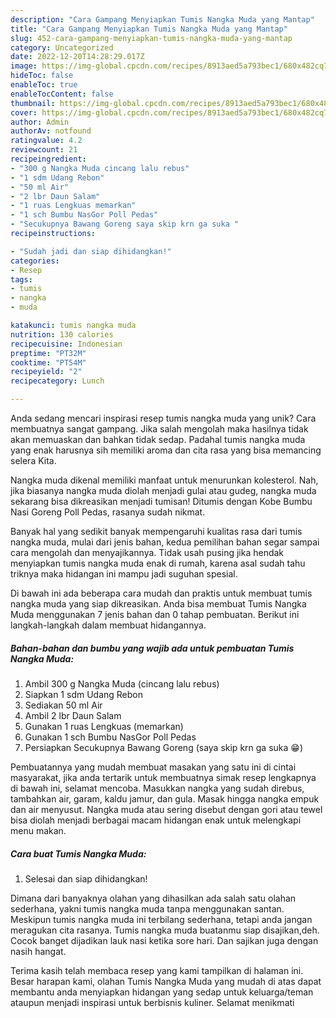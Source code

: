 ```yaml
---
description: "Cara Gampang Menyiapkan Tumis Nangka Muda yang Mantap"
title: "Cara Gampang Menyiapkan Tumis Nangka Muda yang Mantap"
slug: 452-cara-gampang-menyiapkan-tumis-nangka-muda-yang-mantap
category: Uncategorized
date: 2022-12-20T14:28:29.017Z
image: https://img-global.cpcdn.com/recipes/8913aed5a793bec1/680x482cq70/tumis-nangka-muda-foto-resep-utama.jpg
hideToc: false
enableToc: true
enableTocContent: false
thumbnail: https://img-global.cpcdn.com/recipes/8913aed5a793bec1/680x482cq70/tumis-nangka-muda-foto-resep-utama.jpg
cover: https://img-global.cpcdn.com/recipes/8913aed5a793bec1/680x482cq70/tumis-nangka-muda-foto-resep-utama.jpg
author: Admin
authorAv: notfound
ratingvalue: 4.2
reviewcount: 21
recipeingredient:
- "300 g Nangka Muda cincang lalu rebus"
- "1 sdm Udang Rebon"
- "50 ml Air"
- "2 lbr Daun Salam"
- "1 ruas Lengkuas memarkan"
- "1 sch Bumbu NasGor Poll Pedas"
- "Secukupnya Bawang Goreng saya skip krn ga suka "
recipeinstructions:

- "Sudah jadi dan siap dihidangkan!"
categories:
- Resep
tags:
- tumis
- nangka
- muda

katakunci: tumis nangka muda 
nutrition: 130 calories
recipecuisine: Indonesian
preptime: "PT32M"
cooktime: "PT54M"
recipeyield: "2"
recipecategory: Lunch

---
```





Anda sedang mencari inspirasi resep tumis nangka muda yang unik? Cara membuatnya sangat gampang. Jika salah mengolah maka hasilnya tidak akan memuaskan dan bahkan tidak sedap. Padahal tumis nangka muda yang enak harusnya sih memiliki aroma dan cita rasa yang bisa memancing selera Kita.





Nangka muda dikenal memiliki manfaat untuk menurunkan kolesterol. Nah, jika biasanya nangka muda diolah menjadi gulai atau gudeg, nangka muda sekarang bisa dikreasikan menjadi tumisan! Ditumis dengan Kobe Bumbu Nasi Goreng Poll Pedas, rasanya sudah nikmat.

Banyak hal yang sedikit banyak mempengaruhi kualitas rasa dari tumis nangka muda, mulai dari jenis bahan, kedua pemilihan bahan segar sampai cara mengolah dan menyajikannya. Tidak usah pusing jika hendak menyiapkan tumis nangka muda enak di rumah, karena asal sudah tahu triknya maka hidangan ini mampu jadi suguhan spesial.






Di bawah ini ada beberapa cara mudah dan praktis untuk membuat tumis nangka muda yang siap dikreasikan. Anda bisa membuat Tumis Nangka Muda menggunakan 7 jenis bahan dan 0 tahap pembuatan. Berikut ini langkah-langkah dalam membuat hidangannya.

<!--inarticleads1-->

##### Bahan-bahan dan bumbu yang wajib ada untuk pembuatan Tumis Nangka Muda:

1. Ambil 300 g Nangka Muda (cincang lalu rebus)
1. Siapkan 1 sdm Udang Rebon
1. Sediakan 50 ml Air
1. Ambil 2 lbr Daun Salam
1. Gunakan 1 ruas Lengkuas (memarkan)
1. Gunakan 1 sch Bumbu NasGor Poll Pedas
1. Persiapkan Secukupnya Bawang Goreng (saya skip krn ga suka 😁)


Pembuatannya yang mudah membuat masakan yang satu ini di cintai masyarakat, jika anda tertarik untuk membuatnya simak resep lengkapnya di bawah ini, selamat mencoba. Masukkan nangka yang sudah direbus, tambahkan air, garam, kaldu jamur, dan gula. Masak hingga nangka empuk dan air menyusut. Nangka muda atau sering disebut dengan gori atau tewel bisa diolah menjadi berbagai macam hidangan enak untuk melengkapi menu makan. 

<!--inarticleads2-->

##### Cara buat Tumis Nangka Muda:


1. Selesai dan siap dihidangkan!

Dimana dari banyaknya olahan yang dihasilkan ada salah satu olahan sederhana, yakni tumis nangka muda tanpa menggunakan santan. Meskipun tumis nangka muda ini terbilang sederhana, tetapi anda jangan meragukan cita rasanya. Tumis nangka muda buatanmu siap disajikan,deh. Cocok banget dijadikan lauk nasi ketika sore hari. Dan sajikan juga dengan nasih hangat. 

Terima kasih telah membaca resep yang kami tampilkan di halaman ini. Besar harapan kami, olahan Tumis Nangka Muda yang mudah di atas dapat membantu anda menyiapkan hidangan yang sedap untuk keluarga/teman ataupun menjadi inspirasi untuk berbisnis kuliner. Selamat menikmati
